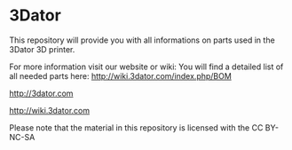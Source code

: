 3Dator
======

This repository will provide you with all informations on parts used in the 3Dator 3D printer.

For more information visit our website or wiki:
You will find a detailed list of all needed parts here: http://wiki.3dator.com/index.php/BOM

http://3dator.com

http://wiki.3dator.com


Please note that the material in this repository is licensed with the CC BY-NC-SA
